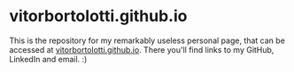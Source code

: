 # vitorbortolotti.github.io

This is the repository for my remarkably useless personal page, that can be accessed at [vitorbortolotti.github.io](vitorbortolotti.github.io). There you'll find links to my GitHub, LinkedIn and email. :)
